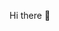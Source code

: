Hi there 👋
<!--
**Bunyod-Suvonov/Bunyod-Suvonov** is a ✨ _special_ ✨ repository because its `README.md` (this file) appears on your GitHub profile.

Here are some ideas to get you started:

- 🔭 I’m currently working on ...
- 🌱 I’m currently learning ...
- 👯 I’m looking to collaborate on ...
- 🤔 I’m looking for help with ...
- 💬 Ask me about ...
- 📫 How to reach me: ...
- 😄 Pronouns: ...
- ⚡ Fun fact: ...
-->

<!--
## About Me
🎓 ECE Junior Student @ University of Michigan - Shanghai Jiao Tong University Joint Institute. 

  
## 👨‍💻 Experience
💻  **Darlang Intelligence (Dlang.ai)**
   - **Position:** Software Engineer Intern
   - **Duration:** Dec 2024 - Present

🤖 **Robotics, Autonomy and Planning Lab @ UM-SJTU JI** ([@rap-lab-org](https://github.com/rap-lab-org))
   - **Position:** Research Assistant
   - **Duration:** May - Sep 2024

👨‍💻 **UM-SJTU JI**
   - **Position:** Teaching Assistant
   - **Course:** Accelerated Intro to Computers and Programming
   - **Duration:** Sep - Dec 2024

## 🛠 Skills:
- **Languages:** C++, Python, Golang, JavaScript, Java


## 🔍 Where to Find Me
- **LinkedIn:** [linkedin.com/in/bunyod-suvonov/](https://www.linkedin.com/in/bunyod-suvonov/)
- **Email:** [b.suvonov@sjtu.edu.cn](mailto:b.suvonov@sjtu.edu.cn)
-->
